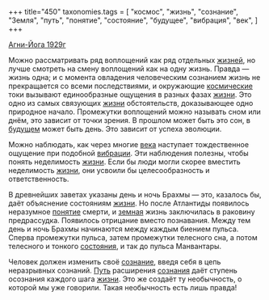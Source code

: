 +++
title="450"
taxonomies.tags = [
 "космос",
 "жизнь",
 "сознание",
 "Земля",
 "путь",
 "понятие",
 "состояние",
 "будущее",
 "вибрация",
 "век",
]
+++

[Агни-Йога 1929г](/agni/1929)

Можно рассматривать ряд воплощений как ряд отдельных [жизней](/tags/жизнь), но лучше смотреть на смену воплощений как на одну жизнь. Правда — жизнь одна; и с момента овладения человеческим сознанием жизнь не прекращается со всеми последствиями, и окружающие [космические](/tags/космос) токи вызывают единообразные ощущения в разных фазах [жизни](/tags/жизнь). Это одно из самых связующих [жизни](/tags/жизнь) обстоятельств, доказывающее одно природное начало. Промежутки воплощений можно называть сном или днём, это зависит от точки зрения. В прошлом может быть это сон, в [будущем](/tags/будущее) может быть день. Это зависит от успеха эволюции.   

Можно наблюдать, как через многие [века](/tags/[век](/tags/век)) наступает тождественное ощущение при подобной [вибрации](/tags/вибрация). Эти наблюдения полезны, чтобы понять неделимость [жизни](/tags/жизнь). Если бы люди могли скорее вместить неделимость [жизни](/tags/жизнь), они усвоили бы целесообразность и ответственность.   

В древнейших заветах указаны день и ночь Брахмы — это, казалось бы, даёт объяснение состояниям [жизни](/tags/жизнь). Но после Атлантиды появилось неразумное [понятие](/tags/понятие) смерти, и [земная](/tags/Земля) жизнь заключилась в раковину предрассудка. Появилось отрицание вместо познавания. Между тем день и ночь Брахмы начинаются между каждым биением пульса. Сперва промежутки пульса, затем промежутки телесного сна, а потом телесного и тонкого [состояния](/tags/состояние), и так до пульса Манвантары.   

Человек должен изменить своё [сознание](/tags/сознание), введя себя в цепь неразрывных сознаний. [Путь](/tags/путь) расширения [сознания](/tags/сознание) даёт ступень осознания каждого шага [жизни](/tags/жизнь). Это же создаёт ту необычность, о которой мы уже говорили. Такая необычность есть лишь правда!